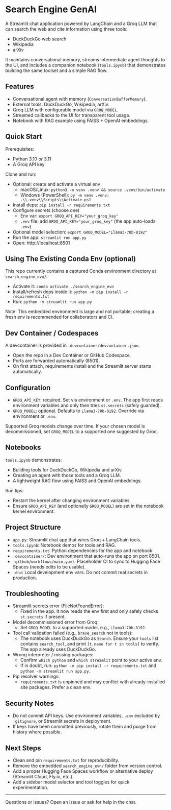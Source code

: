 # Search Engine GenAI

A Streamlit chat application powered by LangChain and a Groq LLM that can search the web and cite information using three tools:

- DuckDuckGo web search
- Wikipedia
- arXiv

It maintains conversational memory, streams intermediate agent thoughts to the UI, and includes a companion notebook (`tools.ipynb`) that demonstrates building the same toolset and a simple RAG flow.

## Features

- Conversational agent with memory (`ConversationBufferMemory`).
- External tools: DuckDuckGo, Wikipedia, arXiv.
- Groq LLM with configurable model via `GROQ_MODEL`.
- Streamed callbacks to the UI for transparent tool usage.
- Notebook with RAG example using FAISS + OpenAI embeddings.

## Quick Start

Prerequisites:

- Python 3.10 or 3.11
- A Groq API key

Clone and run:

- Optional: create and activate a virtual env
  - macOS/Linux: `python3 -m venv .venv && source .venv/bin/activate`
  - Windows (PowerShell): `py -m venv .venv; .\\.venv\\Scripts\\Activate.ps1`
- Install deps: `pip install -r requirements.txt`
- Configure secrets (choose one)
  - Env var: `export GROQ_API_KEY="your_groq_key"`
  - `.env` file: add `GROQ_API_KEY="your_groq_key"` (the app auto-loads `.env`)
- Optional model selection: `export GROQ_MODEL="Llama3-70b-8192"`
- Run the app: `streamlit run app.py`
- Open: http://localhost:8501

## Using The Existing Conda Env (optional)

This repo currently contains a captured Conda environment directory at `search_engine_evn/`.

- Activate it: `conda activate ./search_engine_evn`
- Install/refresh deps inside it: `python -m pip install -r requirements.txt`
- Run: `python -m streamlit run app.py`

Note: This embedded environment is large and not portable; creating a fresh env is recommended for collaborators and CI.

## Dev Container / Codespaces

A devcontainer is provided in `.devcontainer/devcontainer.json`.

- Open the repo in a Dev Container or GitHub Codespace.
- Ports are forwarded automatically (8501).
- On first attach, requirements install and the Streamlit server starts automatically.

## Configuration

- `GROQ_API_KEY`: required. Set via environment or `.env`. The app first reads environment variables and only then tries `st.secrets` (safely guarded).
- `GROQ_MODEL`: optional. Defaults to `Llama3-70b-8192`. Override via environment or `.env`.

Supported Groq models change over time. If your chosen model is decommissioned, set `GROQ_MODEL` to a supported one suggested by Groq.

## Notebooks

`tools.ipynb` demonstrates:

- Building tools for DuckDuckGo, Wikipedia and arXiv.
- Creating an agent with those tools and a Groq LLM.
- A lightweight RAG flow using FAISS and OpenAI embeddings.

Run tips:

- Restart the kernel after changing environment variables.
- Ensure `GROQ_API_KEY` (and optionally `GROQ_MODEL`) are set in the notebook kernel environment.

## Project Structure

- `app.py`: Streamlit chat app that wires Groq + LangChain tools.
- `tools.ipynb`: Notebook demos for tools and RAG.
- `requirements.txt`: Python dependencies for the app and notebook.
- `.devcontainer/`: Dev environment that auto-runs the app on port 8501.
- `.github/workflows/main.yaml`: Placeholder CI to sync to Hugging Face Spaces (needs edits to be usable).
- `.env`: Local development env vars. Do not commit real secrets in production.

## Troubleshooting

- Streamlit secrets error (FileNotFoundError):
  - Fixed in the app. It now reads the env first and only safely checks `st.secrets` if present.
- Model decommissioned error from Groq:
  - Set `GROQ_MODEL` to a supported model, e.g., `Llama3-70b-8192`.
- Tool call validation failed (e.g., `brave_search` not in tools):
  - The notebook uses DuckDuckGo as `Search`. Ensure your `tools` list contains `search_tool`, and print `[t.name for t in tools]` to verify. The app already uses DuckDuckGo.
- Wrong interpreter / missing packages:
  - Confirm `which python` and `which streamlit` point to your active env.
  - If in doubt, run: `python -m pip install -r requirements.txt` and `python -m streamlit run app.py`.
- Pip resolver warnings:
  - `requirements.txt` is unpinned and may conflict with already-installed site packages. Prefer a clean env.

## Security Notes

- Do not commit API keys. Use environment variables, `.env` excluded by `.gitignore`, or Streamlit secrets in deployment.
- If keys have been committed previously, rotate them and purge from history where possible.

## Next Steps

- Clean and pin `requirements.txt` for reproducibility.
- Remove the embedded `search_engine_evn/` folder from version control.
- Add a proper Hugging Face Spaces workflow or alternative deploy (Streamlit Cloud, Fly.io, etc.).
- Add a sidebar model selector and tool toggles for quick experimentation.

---

Questions or issues? Open an issue or ask for help in the chat.

